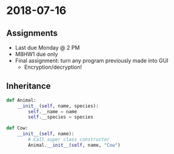 # 2018-07-16

## Assignments
* Last due Monday @ 2 PM
* M8HW1 due only
* Final assignment: turn any program previously made into GUI
	* Encryption/decryption!

## Inheritance
```py
def Animal:
	__init__(self, name, species):
		self.__name = name
		self.__species = species

def Cow:
	__init__(self, name):
		# Call super class constructor
		Animal.__init__(self, name, "Cow")
```
